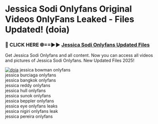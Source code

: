 # Jessica Sodi Onlyfans Original Videos 0nlyFans Leaked - Files Updated! (doia)

<h3>🔴 CLICK HERE 🌐==►► <a href="https://tinyurl.com/2jnfzry5" rel="nofollow">Jessica Sodi Onlyfans Updated Files</a></h3>

Get Jessica Sodi Onlyfans and all content. Now you can access all videos and pictures of Jessica Sodi Onlyfans. New Updated Files 2025!

[![doia](https://i.imgur.com/GyGTBgg.gif)](https://tinyurl.com/2jnfzry5)
jessica bowman onlyfans<br>
jessica burciaga onlyfans<br>
jessica bangkok onlyfans<br>
jessica reddy onlyfans<br>
jessica hull onlyfans<br>
jessica sunok onlyfans<br>
jessica beppler onlyfans<br>
jessica eye onlyfans leaks<br>
jessica nigiri onlyfans leak<br>
jessica pereira onlyfans